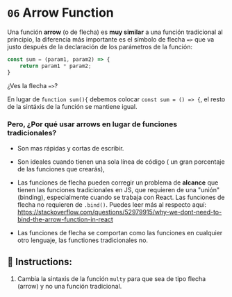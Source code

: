 # `06` Arrow Function

Una función **arrow** (o de flecha) es **muy similar** a una función tradicional al principio, la diferencia más importante es el símbolo de flecha `=>` que va justo después de la declaración de los parámetros de la función: 

```js
const sum = (param1, param2) => {
    return param1 * param2;
}
```

¿Ves la flecha `=>`?

En lugar de `function sum(){` debemos colocar `const sum = () => {`, el resto de la sintáxis de la función se mantiene igual.

### Pero, ¿Por qué usar arrows en lugar de funciones tradicionales?

- Son mas rápidas y cortas de escribir.

- Son ideales cuando tienen una sola línea de código ( un gran porcentaje de las funciones que crearás), 

- Las funciones de flecha pueden corregir un problema de **alcance** que tienen las funciones tradicionales en JS, que requieren de una "unión" (binding), especialmente cuando se trabaja con React. Las funciones de flecha no requieren de `.bind()`. Puedes leer más al respecto aquí: https://stackoverflow.com/questions/52979915/why-we-dont-need-to-bind-the-arrow-function-in-react 

- Las funciones de flecha se comportan como las funciones en cualquier otro lenguaje, las functiones tradicionales no.

## 📝 Instructions:

1. Cambia la sintaxis de la función `multy` para que sea de tipo flecha (arrow) y no una función tradicional.